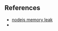 
## References

- [nodejs memory leak](https://nodejs.org/en/docs/guides/diagnostics/memory/using-gc-traces)
- 
